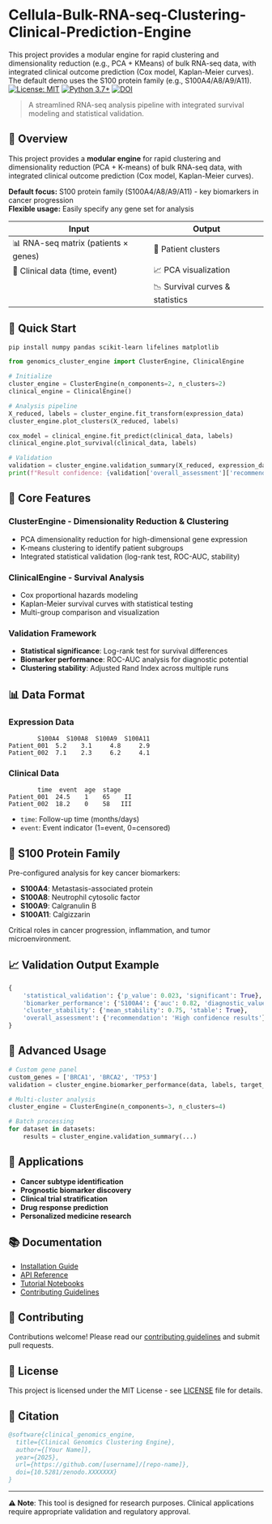 # Cellula-Bulk-RNA-seq-Clustering-Clinical-Prediction-Engine
This project provides a modular engine for rapid clustering and dimensionality reduction (e.g., PCA + KMeans) of bulk RNA-seq data, with integrated clinical outcome prediction (Cox model, Kaplan-Meier curves).  The default demo uses the S100 protein family (e.g., S100A4/A8/A9/A11).
[![License: MIT](https://img.shields.io/badge/License-MIT-yellow.svg)](https://opensource.org/licenses/MIT)
[![Python 3.7+](https://img.shields.io/badge/python-3.7+-blue.svg)](https://www.python.org/downloads/)
[![DOI](https://zenodo.org/badge/DOI/10.5281/zenodo.XXXXXXX.svg)](https://doi.org/10.5281/zenodo.XXXXXXX)

> A streamlined RNA-seq analysis pipeline with integrated survival modeling and statistical validation.

## 🎯 Overview

This project provides a **modular engine** for rapid clustering and dimensionality reduction (PCA + K-means) of bulk RNA-seq data, with integrated clinical outcome prediction (Cox model, Kaplan-Meier curves).

**Default focus:** S100 protein family (S100A4/A8/A9/A11) - key biomarkers in cancer progression  
**Flexible usage:** Easily specify any gene set for analysis

| Input | Output |
|-------|--------|
| 📊 RNA-seq matrix (patients × genes) | 🎯 Patient clusters |
| 🏥 Clinical data (time, event) | 📈 PCA visualization |
| | 📉 Survival curves & statistics |

## 🚀 Quick Start

```bash
pip install numpy pandas scikit-learn lifelines matplotlib
```

```python
from genomics_cluster_engine import ClusterEngine, ClinicalEngine

# Initialize
cluster_engine = ClusterEngine(n_components=2, n_clusters=2)
clinical_engine = ClinicalEngine()

# Analysis pipeline
X_reduced, labels = cluster_engine.fit_transform(expression_data)
cluster_engine.plot_clusters(X_reduced, labels)

cox_model = clinical_engine.fit_predict(clinical_data, labels)
clinical_engine.plot_survival(clinical_data, labels)

# Validation
validation = cluster_engine.validation_summary(X_reduced, expression_data, clinical_data, labels)
print(f"Result confidence: {validation['overall_assessment']['recommendation']}")
```

## 🧬 Core Features

### **ClusterEngine** - Dimensionality Reduction & Clustering
- PCA dimensionality reduction for high-dimensional gene expression
- K-means clustering to identify patient subgroups  
- Integrated statistical validation (log-rank test, ROC-AUC, stability)

### **ClinicalEngine** - Survival Analysis
- Cox proportional hazards modeling
- Kaplan-Meier survival curves with statistical testing
- Multi-group comparison and visualization

### **Validation Framework**
- **Statistical significance**: Log-rank test for survival differences
- **Biomarker performance**: ROC-AUC analysis for diagnostic potential
- **Clustering stability**: Adjusted Rand Index across multiple runs

## 📊 Data Format

### Expression Data
```
        S100A4  S100A8  S100A9  S100A11
Patient_001  5.2    3.1     4.8     2.9
Patient_002  7.1    2.3     6.2     4.1
```

### Clinical Data  
```
        time  event  age  stage
Patient_001  24.5    1    65    II
Patient_002  18.2    0    58   III
```
- `time`: Follow-up time (months/days)
- `event`: Event indicator (1=event, 0=censored)

## 🔬 S100 Protein Family

Pre-configured analysis for key cancer biomarkers:
- **S100A4**: Metastasis-associated protein
- **S100A8**: Neutrophil cytosolic factor  
- **S100A9**: Calgranulin B
- **S100A11**: Calgizzarin

Critical roles in cancer progression, inflammation, and tumor microenvironment.

## 📈 Validation Output Example

```python
{
    'statistical_validation': {'p_value': 0.023, 'significant': True},
    'biomarker_performance': {'S100A4': {'auc': 0.82, 'diagnostic_value': 'Good'}},
    'cluster_stability': {'mean_stability': 0.75, 'stable': True},
    'overall_assessment': {'recommendation': 'High confidence results'}
}
```

## 🎨 Advanced Usage

```python
# Custom gene panel
custom_genes = ['BRCA1', 'BRCA2', 'TP53']
validation = cluster_engine.biomarker_performance(data, labels, target_genes=custom_genes)

# Multi-cluster analysis  
cluster_engine = ClusterEngine(n_components=3, n_clusters=4)

# Batch processing
for dataset in datasets:
    results = cluster_engine.validation_summary(...)
```

## 🏥 Applications

- **Cancer subtype identification**
- **Prognostic biomarker discovery** 
- **Clinical trial stratification**
- **Drug response prediction**
- **Personalized medicine research**

## 📚 Documentation

- [Installation Guide](docs/installation.md)
- [API Reference](docs/api.md)
- [Tutorial Notebooks](examples/)
- [Contributing Guidelines](CONTRIBUTING.md)

## 🤝 Contributing

Contributions welcome! Please read our [contributing guidelines](CONTRIBUTING.md) and submit pull requests.

## 📄 License

This project is licensed under the MIT License - see [LICENSE](LICENSE) file for details.

## 📎 Citation

```bibtex
@software{clinical_genomics_engine,
  title={Clinical Genomics Clustering Engine},
  author={[Your Name]},
  year={2025},
  url={https://github.com/[username]/[repo-name]},
  doi={10.5281/zenodo.XXXXXXX}
}
```

---

**⚠️ Note**: This tool is designed for research purposes. Clinical applications require appropriate validation and regulatory approval.
